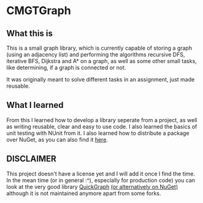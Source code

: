 # CMGTGraph

## What this is

This is a small graph library, which is currently capable of storing a graph (using an adjacency list) and performing the algorithms recursive DFS, iterative BFS, Dijkstra and A* on a graph, as well as some other small tasks, like determining, if a graph is connected or not.

It was originally meant to solve different tasks in an assignment, just made reusable.

## What I learned

From this I learned how to develop a library seperate from a project, as well as writing reusable, clear and easy to use code. I also learned the basics of unit testing with NUnit from it. I also learned how to distribute a package over NuGet, as you can also find it [here](https://www.nuget.org/packages/CMGTGraph/).

## DISCLAIMER

This project doesn't have a license yet and I will add it once I find the time. In the mean time (or in general :^), especially for production code) you can look at the very good library [QuickGraph](https://archive.codeplex.com/?p=quickgraph) [(or alternatively on NuGet)](https://www.nuget.org/packages/QuickGraph/) although it is not maintained anymore apart from some forks.
